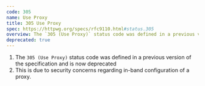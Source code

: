 ```yaml
---
code: 305
name: Use Proxy
title: 305 Use Proxy
spec: https://httpwg.org/specs/rfc9110.html#status.305
overview: The `305 (Use Proxy)` status code was defined in a previous version of this specification and is now deprecated.
deprecated: true
---
```


1. The `305 (Use Proxy)` status code was defined in a previous version of the specification and is now deprecated
1. This is due to security concerns regarding in-band configuration of a proxy.
